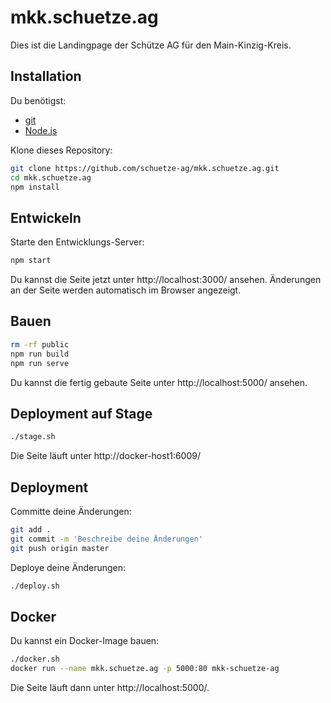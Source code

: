 # mkk.schuetze.ag

Dies ist die Landingpage der Schütze AG für den Main-Kinzig-Kreis.

## Installation

Du benötigst:

- [git](https://git-scm.com/)
- [Node.js](https://nodejs.org/en/download/)

Klone dieses Repository:

```bash
git clone https://github.com/schuetze-ag/mkk.schuetze.ag.git
cd mkk.schuetze.ag
npm install
```

## Entwickeln

Starte den Entwicklungs-Server:

```bash
npm start
```

Du kannst die Seite jetzt unter http://localhost:3000/ ansehen. Änderungen an der Seite werden automatisch im Browser angezeigt.

## Bauen

```bash
rm -rf public
npm run build
npm run serve
```

Du kannst die fertig gebaute Seite unter http://localhost:5000/ ansehen.

## Deployment auf Stage

```bash
./stage.sh
```

Die Seite läuft unter http://docker-host1:6009/

## Deployment

Committe deine Änderungen:

```bash
git add .
git commit -m 'Beschreibe deine Änderungen'
git push origin master
```

Deploye deine Änderungen:

```bash
./deploy.sh
```

## Docker

Du kannst ein Docker-Image bauen:

```bash
./docker.sh
docker run --name mkk.schuetze.ag -p 5000:80 mkk-schuetze-ag
```

Die Seite läuft dann unter http://localhost:5000/.
